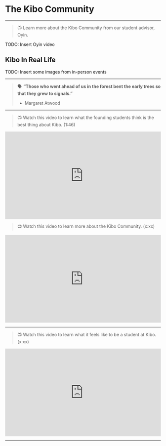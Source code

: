 # The Kibo Community
---

> 📺 Learn more about the Kibo Community from our student advisor, Oyin.

TODO: Insert Oyin video

## Kibo In Real Life

TODO: Insert some images from in-person events

---

> 🗣️ **“Those who went ahead of us in the forest bent the early trees so that they grew to signals.”**
> - Margaret Atwood

---

> 📺 Watch this video to learn what the founding students think is the best thing about Kibo. (1:46)

<div style="position: relative; padding-bottom: 56.25%; height: 0;"><iframe src="https://www.youtube.com/embed/q006VsNxv30" title="YouTube video player" frameborder="0" allow="accelerometer; autoplay; clipboard-write; encrypted-media; gyroscope; picture-in-picture" allowfullscreen style="position: absolute; top: 0; left: 0; width: 100%; height: 100%;"></iframe></div> 


> 📺 Watch this video to learn more about the Kibo Community. (x:xx)

<div style="position: relative; padding-bottom: 56.25%; height: 0;"><iframe src="https://www.youtube.com/embed/oymw7SMQ9q0" title="YouTube video player" frameborder="0" allow="accelerometer; autoplay; clipboard-write; encrypted-media; gyroscope; picture-in-picture" allowfullscreen style="position: absolute; top: 0; left: 0; width: 100%; height: 100%;"></iframe></div> 

---

> 📺 Watch this video to learn what it feels like to be a student at Kibo. (x:xx)

<div style="position: relative; padding-bottom: 56.25%; height: 0;"><iframe src="https://www.youtube.com/embed/-o5oiHr4ax4" title="YouTube video player" frameborder="0" allow="accelerometer; autoplay; clipboard-write; encrypted-media; gyroscope; picture-in-picture" allowfullscreen style="position: absolute; top: 0; left: 0; width: 100%; height: 100%;"></iframe></div> 

---
